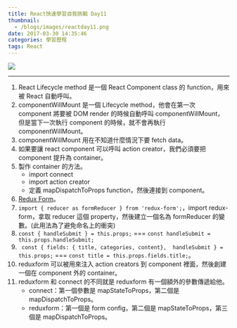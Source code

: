 ```yaml
---
title: React快速學習自我挑戰 Day11
thumbnail:
  - /blogs/images/reactday11.png
date: 2017-03-30 14:35:46
categories: 學習歷程
tags: React
---
```

<img src="/blogs/images/reactday11.png">

***
1. React Lifecycle method 是一個 React Component class 的 function，用來被 React 自動呼叫。
2. componentWillMount 是一個 Lifecycle method，他會在第一次 component 將要被 DOM render 的時候自動呼叫 componentWillMount，但是當下一次執行 component 的時候，就不會再執行 componentWillMount。
3. componentWillMount 用在不知道什麼情況下要 fetch data。
4. 如果要讓 react component 可以呼叫 action creator，我們必須要把 component 提升為 container。
5. 製作 container 的方法。
    * import connect
    * import action creator
    * 定義 mapDispatchToProps function，然後連接到 component。
6. [Redux Form](https://github.com/erikras/redux-form)。
7. `import { reducer as formReducer } from 'redux-form';`，import redux-form，拿取 reducer 這個 property，然後建立一個名為 formReducer 的變數。(此用法為了避免命名上的衝突)
8. `const { handleSubmit } = this.props;` === `const handleSubmit = this.props.handleSubmit;`
9. ` const { fields: { title, categories, content},  handleSubmit } = this.props;` === `const title = this.props.fields.title;`。
10. reduxform 可以被用來注入 action creators 到 component 裡面，然後創建一個在 component 外的 container。
11. reduxform 和 connect 的不同就是 reduxform 有一個額外的參數傳遞給他。
    * connect：第一個參數是 mapStateToProps，第二個是 mapDispatchToProps。
    * reduxform：第一個是 form config，第二個是 mapStateToProps，第三個是 mapDispatchToProps。
